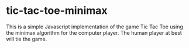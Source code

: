 tic-tac-toe-minimax
===================

This is a simple Javascript implementation of the game Tic Tac Toe using the minimax algorithm for the computer player. The human player at best will tie the game.
